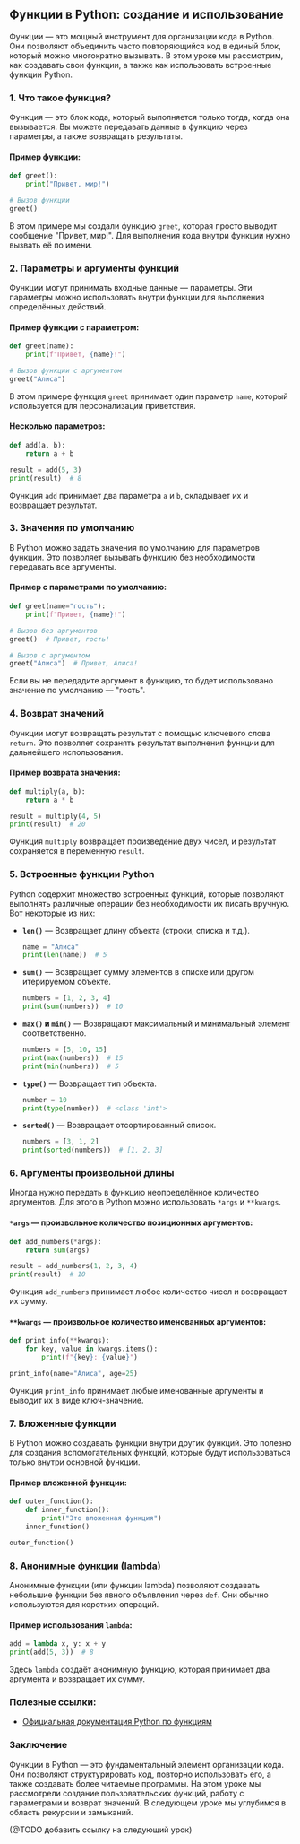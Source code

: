 ## Функции в Python: создание и использование

Функции — это мощный инструмент для организации кода в Python. Они позволяют объединить часто повторяющийся код в единый блок, который можно многократно вызывать. В этом уроке мы рассмотрим, как создавать свои функции, а также как использовать встроенные функции Python.

### 1. Что такое функция?

Функция — это блок кода, который выполняется только тогда, когда она вызывается. Вы можете передавать данные в функцию через параметры, а также возвращать результаты.

#### Пример функции:

```python
def greet():
    print("Привет, мир!")

# Вызов функции
greet()
```

В этом примере мы создали функцию `greet`, которая просто выводит сообщение "Привет, мир!". Для выполнения кода внутри функции нужно вызвать её по имени.

### 2. Параметры и аргументы функций

Функции могут принимать входные данные — параметры. Эти параметры можно использовать внутри функции для выполнения определённых действий.

#### Пример функции с параметром:

```python
def greet(name):
    print(f"Привет, {name}!")

# Вызов функции с аргументом
greet("Алиса")
```

В этом примере функция `greet` принимает один параметр `name`, который используется для персонализации приветствия.

#### Несколько параметров:

```python
def add(a, b):
    return a + b

result = add(5, 3)
print(result)  # 8
```

Функция `add` принимает два параметра `a` и `b`, складывает их и возвращает результат.

### 3. Значения по умолчанию

В Python можно задать значения по умолчанию для параметров функции. Это позволяет вызывать функцию без необходимости передавать все аргументы.

#### Пример с параметрами по умолчанию:

```python
def greet(name="гость"):
    print(f"Привет, {name}!")

# Вызов без аргументов
greet()  # Привет, гость!

# Вызов с аргументом
greet("Алиса")  # Привет, Алиса!
```

Если вы не передадите аргумент в функцию, то будет использовано значение по умолчанию — "гость".

### 4. Возврат значений

Функции могут возвращать результат с помощью ключевого слова `return`. Это позволяет сохранять результат выполнения функции для дальнейшего использования.

#### Пример возврата значения:

```python
def multiply(a, b):
    return a * b

result = multiply(4, 5)
print(result)  # 20
```

Функция `multiply` возвращает произведение двух чисел, и результат сохраняется в переменную `result`.

### 5. Встроенные функции Python

Python содержит множество встроенных функций, которые позволяют выполнять различные операции без необходимости их писать вручную. Вот некоторые из них:

- **`len()`** — Возвращает длину объекта (строки, списка и т.д.).
  
  ```python
  name = "Алиса"
  print(len(name))  # 5
  ```

- **`sum()`** — Возвращает сумму элементов в списке или другом итерируемом объекте.
  
  ```python
  numbers = [1, 2, 3, 4]
  print(sum(numbers))  # 10
  ```

- **`max()` и `min()`** — Возвращают максимальный и минимальный элемент соответственно.
  
  ```python
  numbers = [5, 10, 15]
  print(max(numbers))  # 15
  print(min(numbers))  # 5
  ```

- **`type()`** — Возвращает тип объекта.
  
  ```python
  number = 10
  print(type(number))  # <class 'int'>
  ```

- **`sorted()`** — Возвращает отсортированный список.
  
  ```python
  numbers = [3, 1, 2]
  print(sorted(numbers))  # [1, 2, 3]
  ```

### 6. Аргументы произвольной длины

Иногда нужно передать в функцию неопределённое количество аргументов. Для этого в Python можно использовать `*args` и `**kwargs`.

#### `*args` — произвольное количество позиционных аргументов:

```python
def add_numbers(*args):
    return sum(args)

result = add_numbers(1, 2, 3, 4)
print(result)  # 10
```

Функция `add_numbers` принимает любое количество чисел и возвращает их сумму.

#### `**kwargs` — произвольное количество именованных аргументов:

```python
def print_info(**kwargs):
    for key, value in kwargs.items():
        print(f"{key}: {value}")

print_info(name="Алиса", age=25)
```

Функция `print_info` принимает любые именованные аргументы и выводит их в виде ключ-значение.

### 7. Вложенные функции

В Python можно создавать функции внутри других функций. Это полезно для создания вспомогательных функций, которые будут использоваться только внутри основной функции.

#### Пример вложенной функции:

```python
def outer_function():
    def inner_function():
        print("Это вложенная функция")
    inner_function()

outer_function()
```

### 8. Анонимные функции (lambda)

Анонимные функции (или функции lambda) позволяют создавать небольшие функции без явного объявления через `def`. Они обычно используются для коротких операций.

#### Пример использования `lambda`:

```python
add = lambda x, y: x + y
print(add(5, 3))  # 8
```

Здесь `lambda` создаёт анонимную функцию, которая принимает два аргумента и возвращает их сумму.

### Полезные ссылки:

- [Официальная документация Python по функциям](https://docs.python.org/3/tutorial/controlflow.html#defining-functions)

### Заключение

Функции в Python — это фундаментальный элемент организации кода. Они позволяют структурировать код, повторно использовать его, а также создавать более читаемые программы. На этом уроке мы рассмотрели создание пользовательских функций, работу с параметрами и возврат значений. В следующем уроке мы углубимся в область рекурсии и замыканий.

(@TODO добавить ссылку на следующий урок)
